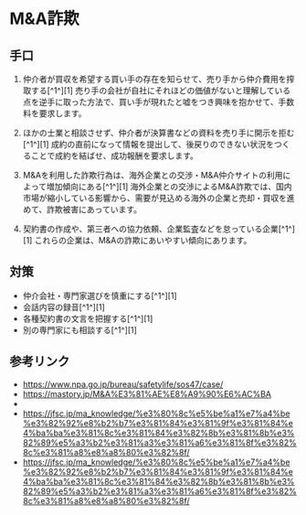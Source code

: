 # M&A詐欺

## 手口

1. 仲介者が買収を希望する買い手の存在を知らせて、売り手から仲介費用を搾取する[^1^][1]
売り手の会社が自社にそれほどの価値がないと理解している点を逆手に取った方法で、買い手が現れたと嘘をつき興味を抱かせて、手数料を要求します。

2. ほかの士業と相談させず、仲介者が決算書などの資料を売り手に開示を拒む[^1^][1]
成約の直前になって情報を提出して、後戻りのできない状況をつくることで成約を結ばせ、成功報酬を要求します。

3. M&Aを利用した詐欺行為は、海外企業との交渉・M&A仲介サイトの利用によって増加傾向にある[^1^][1]
海外企業との交渉によるM&A詐欺では、国内市場が縮小している影響から、需要が見込める海外の企業と売却・買収を進めて、詐欺被害にあっています。

4. 契約書の作成や、第三者への協力依頼、企業監査などを怠っている企業[^1^][1]
これらの企業は、M&Aの詐欺にあいやすい傾向にあります。

## 対策
- 仲介会社・専門家選びを慎重にする[^1^][1]
- 会話内容の録音[^1^][1]
- 各種契約書の文言を把握する[^1^][1]
- 別の専門家にも相談する[^1^][1]

## 参考リンク

- https://www.npa.go.jp/bureau/safetylife/sos47/case/
- https://mastory.jp/M&A%E3%81%AE%E8%A9%90%E6%AC%BA
- 
- https://jfsc.jp/ma_knowledge/%e3%80%8c%e5%be%a1%e7%a4%be%e3%82%92%e8%b2%b7%e3%81%84%e3%81%9f%e3%81%84%e4%ba%ba%e3%81%8c%e3%81%84%e3%82%8b%e3%81%8b%e3%82%89%e5%a3%b2%e3%81%a3%e3%81%a6%e3%81%8f%e3%82%8c%e3%81%a8%e8%a8%80%e3%82%8f/
- https://jfsc.jp/ma_knowledge/%e3%80%8c%e5%be%a1%e7%a4%be%e3%82%92%e8%b2%b7%e3%81%84%e3%81%9f%e3%81%84%e4%ba%ba%e3%81%8c%e3%81%84%e3%82%8b%e3%81%8b%e3%82%89%e5%a3%b2%e3%81%a3%e3%81%a6%e3%81%8f%e3%82%8c%e3%81%a8%e8%a8%80%e3%82%8f/